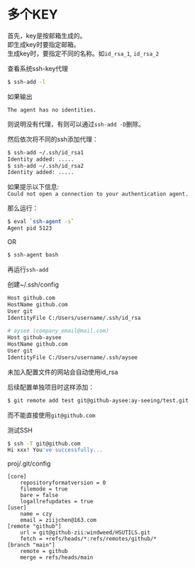 # 多个KEY

首先，key是按邮箱生成的。  
即生成key时要指定邮箱。  
生成key时，要指定不同的名称。如`id_rsa_1`, `id_rsa_2`

查看系统ssh-key代理
```bash
$ ssh-add -l
```
如果输出
```
The agent has no identities.
```
则说明没有代理，有则可以通过`ssh-add -D`删除。

然后依次将不同的ssh添加代理：
```bash
$ ssh-add ~/.ssh/id_rsa1
Identity added: .....
$ ssh-add ~/.ssh/id_rsa2
Identity added: .....
```

如果提示以下信息:  
`Could not open a connection to your authentication agent.`

那么运行：
```bash
$ eval `ssh-agent -s`
Agent pid 5123
```
OR
```bash
$ ssh-agent bash
```
再运行`ssh-add`

创建~/.ssh/config
```bash
Host github.com
HostName github.com
User git
IdentityFile C:/Users/username/.ssh/id_rsa
 
# aysee (company_email@mail.com)
Host github-aysee
HostName github.com
User git
IdentityFile C:/Users/username/.ssh/aysee

```
未加入配置文件的网站会自动使用id_rsa



后续配置单独项目时这样添加：
```bash
$ git remote add test git@github-aysee:ay-seeing/test.git 
```
而不能直接使用`git@github.com`

测试SSH
```bash
$ ssh -T git@github.com
Hi xxx! You've successfully...
```

proj/.git/config
```
[core]
    repositoryformatversion = 0
    filemode = true
    bare = false
    logallrefupdates = true
[user]
    name = czy
    email = ziijchen@163.com
[remote "github"]
    url = git@github-zii:windweed/HSUTILS.git
    fetch = +refs/heads/*:refs/remotes/github/*
[branch "main"]
    remote = github
    merge = refs/heads/main

```

